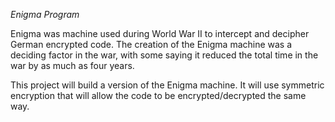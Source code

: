 *Enigma Program*

Enigma was machine used during World War II to intercept and decipher German encrypted code. The creation of the Enigma machine was a deciding factor in the war, with some saying it reduced the total time in the war by as much as four years.

This project will build a version of the Enigma machine. It will use symmetric encryption that will allow the code to be encrypted/decrypted the same way.
